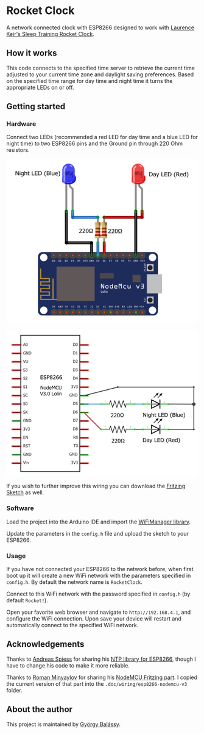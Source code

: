 # Rocket Clock

A network connected clock with ESP8266 designed to work with [Laurence Keir's Sleep Training Rocket Clock](https://www.thingiverse.com/thing:3404826).

## How it works

This code connects to the specified time server to retrieve the current time adjusted to your current time zone and daylight saving preferences. Based on the specified time range for day time and night time it turns the appropriate LEDs on or off.

## Getting started

### Hardware

Connect two LEDs (recommended a red LED for day time and a blue LED for night time) to two ESP8266 pins and the Ground pin through 220 Ohm resistors.

![](./doc/wiring/rocket-clock-breadboard.png)

![](./doc/wiring/rocket-clock-schematic.png)

If you wish to further improve this wiring you can download the [Fritzing Sketch](./doc/wiring/rocket-clock.fzz) as well.

### Software

Load the project into the Arduino IDE and import the [WiFiManager library](https://github.com/tzapu/WiFiManager).

Update the parameters in the `config.h` file and upload the sketch to your ESP8266.

### Usage

If you have not connected your ESP8266 to the network before, when first boot up it will create a new WiFi network with the parameters specified in `config.h`. By default the network name is `RocketClock`.

Connect to this WiFi network with the password specified in `config.h` (by default `Rocket!`).

Open your favorite web browser and navigate to `http://192.168.4.1`, and configure the WiFi connection. Upon save your device will restart and automatically connect to the specified WiFi network.

## Acknowledgements

Thanks to [Andreas Spiess](https://github.com/SensorsIot) for sharing his [NTP library for ESP8266](https://github.com/SensorsIot/NTPtimeESP), though I have to change his code to make it more reliable.

Thanks to [Roman Minyaylov](https://github.com/roman-minyaylov) for sharing his [NodeMCU Fritzing part](https://github.com/roman-minyaylov/fritzing-parts). I copied the current version of that part into the `.doc/wiring/esp8266-nodemcu-v3` folder.

## About the author

This project is maintained by [György Balássy](https://linkedin.com/in/balassy).


